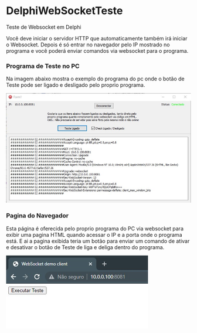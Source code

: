 # DelphiWebSocketTeste
Teste de Websocket em Delphi

Você deve iniciar o servidor HTTP que automaticamente também irá iniciar o Websocket.
Depois é só entrar no navegador pelo IP mostrado no programa e você poderá enviar comandos via websocket para o programa. 

### Programa de Teste no PC 
Na imagem abaixo mostra o exemplo do programa do pc onde o botão de Teste pode ser ligado e desligado pelo proprio programa.

![Imagem do Programa no PC](./Captura%20de%20tela%202021-09-12%20222732.jpg)

### Pagina do Navegador
Esta página é oferecida pelo proprio programa do PC via websocket para exibir uma pagina HTML quando acessar o IP e a porta onde o programa está.
E ai a pagina exibida teria um botão para enviar um comando de ativar e desativar o botão de Teste de liga e deliga dentro do programa.

![Imagem do Navegador](./Captura%20de%20tela%202021-09-12%20223108.jpg)
